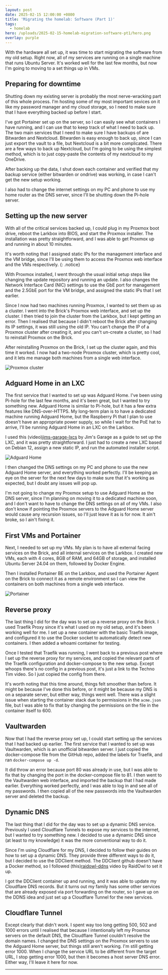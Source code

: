 ```yaml
---
layout: post
date: 2025-02-15 12:00:00 +0800
title: 'Migrating the homelab: Software (Part 1)'
tags:
  - homelab
hero: /uploads/2025-02-15-homelab-migration-software-pt1/hero.png
overlay: purple
---
```


With the hardware all set up, it was time to start migrating the software from my old setup. Right now, all of my services are running on a single machine that runs Ubuntu Server. It's worked well for the last few months, but now I'm going to moving to a set things up in VMs.

## Preparing for downtime

Shutting down my existing server is probably the most nerve-wracking part of this whole process. I'm hosting some of my most important sevices on it like my password manager and my cloud storage, so I need to make sure that I have everything backed up before I start.

I've got Portainer set up on the server, so I can easily see what containers I have running, and I can use that to keep track of what I need to back up. The two main services that I need to make sure I have backups of are Bitwarden and Nextcloud. Bitwarden is easy enough to back up, since I can just export the vault to a file, but Nextcloud is a bit more complicated. There are a few ways to back up Nextcloud, but I'm going to be using the simplest method, which is to just copy-paste the contents of my nextcloud to my OneDrive.

After backing up the data, I shut down each container and verified that my backup service (either bitwarden or ondrive) was working, in case I can't get the new setup working.

I also had to change the internet settings on my PC and phone to use my home router as the DNS server, since I'll be shutting down the Pi-hole server.

## Setting up the new server

With all of the critical services backed up, I could plug in my Proxmox boot drive, reboot the Larkbox into BIOS, and start the Proxmox installer. The installation was pretty straightforward, and I was able to get Proxmox up and running in about 10 minutes.

It's worth noting that I assigned static IPs for the management interface and the VM bridge, since I'll be using them to access the Proxmox web interface and the VMs respectively.
{: .notice}

With Proxmox installed, I went through the usual initial setup steps like changing the update repository and running an update. I also changes the Network Interface Card (NIC) settings to use the GbE port for management and the 2.5GbE port for the VM bridge, and assigned the static IPs that I set earlier.

Since I now had two machines running Proxmox, I wanted to set them up as a cluster. I went into the Brick's Proxmox web interface, and set up the cluster. I then tried to join the cluster from the Larkbox, but I kept getting an error. Then I realised that because I didn't reboot the Brick after changing its IP settings, it was still using the old IP. You can't change the IP of a Proxmox cluster after creating it, and you can't un-create a cluster, so I had to reinstall Proxmox on the Brick.

After reinstalling Proxmox on the Brick, I set up the cluster again, and this time it worked. I now had a two-node Proxmox cluster, which is pretty cool, and it lets me manage both machines from a single web interface.

![Proxmox cluster](/uploads/2025-02-15-homelab-migration-software-pt1/1-proxmox-cluster.png)

## Adguard Home in an LXC

The first service that I wanted to set up was Adguard Home. I've been using Pi-hole for the last few months, and it's been great, but I wanted to try something new. Adguard Home is similar to Pi-hole, but it has a few extra features like DNS-over-HTTPS. My long-term plan is to have a dedicated machine running Adguard Home, but the Raspberry Pi that I plan to use doesn't have an appropriate power supply, so while I wait for the PoE hat to arrive, I'll be running Adguard Home in an LXC on the Larkbox.

I used this (video)[jims-garage-lxcs] by Jim's Garage as a guide to set up the LXC, and it was pretty straightforward. I just had to create a new LXC based on Debian 12, assign a new static IP, and run the automated installer script. 

![Adguard Home](/uploads/2025-02-15-homelab-migration-software-pt1/2-adguard-home.png)

I then changed the DNS settings on my PC and phone to use the new Adguard Home server, and everything worked perfectly. I'll be keeping an eye on the server for the next few days to make sure that it's working as expected, but I doubt any issues will pop up.

I'm not going to change my Proxmox setup to use Adguard Home as the DNS server, since I'm planning on moving it to a dedicated machine soon, and I don't want to have to change the DNS settings on all of my VMs. I also don't know if pointing the Proxmox servers to the Adguard Home server would cause any recursion issues, so I'll just leave it as is for now. It ain't broke, so I ain't fixing it.

## First VMs and Portainer

Next, I needed to set up my VMs. My plan is to have all external facing services on the Brick, and all internal services on the Larkbox. I created new VMs, each with 4 cores, 8GB of RAM, and 64GB of storage, and installed Ubuntu Server 24.04 on them, followed by Docker Engine. 

Then I installed Portainer BE on the Larkbox, and used the Portainer Agent on the Brick to connect it as a remote environment so I can view the containers on both machines from a single web interface.

![Portainer](/uploads/2025-02-15-homelab-migration-software-pt1/3-portainer.png)

## Reverse proxy

The last thing I did for the day was to set up a reverse proxy on the Brick. I used Traefik Proxy since it's what I used on my old setup, and it's been working well for me. I set up a new container with the basic Traefik image, and configured it to use the Docker socket to automatically detect new containers. I then added a whoami container for testing.

Once I tested that Traefik was running, I went back to a previous post where I set up the reverse proxy for my services, and copied the relevant parts of the Traefik configuration and docker-compose to the new setup. Except whoops there's no config in a previous post, it's just a link to the Techno Tim video. So I just copied the config from there.

It's worth noting that this time around, things felt smoother than before. It might be because I've done this before, or it might be because my DNS is on a separate server, but either way, things went well. There was a slight issue when starting the container stack due to permissions in the `acme.json` file, but I was able to fix that by changing the permissions on the file in the container itself to 600.

## Vaultwarden

Now that I had the reverse proxy set up, I could start setting up the services that I had backed up earlier. The first service that I wanted to set up was Vaultwarden, which is an unofficial bitwarden server. I just copied the docker-compose file from the GitHub repo, added the labels for Traefik, and ran `docker-compose up -d`.

It did throw an error because port 80 was already in use, but I was able to fix that by changing the port in the docker-compose file to 81. I then went to the Vaultwarden web interface, and imported the backup that I had made earlier. Everything worked perfectly, and I was able to log in and see all of my passwords. I then copied all of the new passwords into the Vaultwarden server and deleted the backup.

## Dynamic DNS

The last thing that I did for the day was to set up a dynamic DNS service. Previously I used Cloudflare Tunnels to expose my services to the internet, but I wanted to try something new. I decided to use a dynamic DNS since (at least to my knowledge) it was the more conventional way to do it.

Since I'm using Cloudflare for my DNS, I decided to follow their guides on how to set up a dynamic DNS. They provide three different ways to do it, but I decided to use the DDClient method. The DDClient github doesn't have a Docker method, so I followed (this)[raidowl-ddns] video by RaidOwl to set it up.

I got the DDClient container up and running, and it was able to update my Cloudflare DNS records. But it turns out my family has some other services that are already exposed via port forwarding on the router, so I gave up on the DDNS idea and just set up a Cloudflare Tunnel for the new services.

## Cloudflare Tunnel

Except clearly that didn't work. I spent way too long getting 500, 502 and 1000 errors until I realised that because I intentionally left my Proxmox servers on the default DNS, the Cloudflare Tunnel couldn't resolve the domain names. I changed the DNS settings on the Proxmox servers to use the Adguard Home server, but things still aren't working. I'm still getting error 1000. When I change the service URL to be different from the target URL, I stop getting error 1000, but then it becomes a host server DNS error. Either way, I'll leave it here for now.

<hr>

[jims-garage-lxcs]: https://www.youtube.com/watch?v=xKhWRMj5Nrc
[raidowl-ddns]: https://www.youtube.com/watch?v=gy3Prekt6u8
